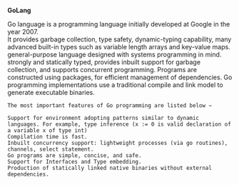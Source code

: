**GoLang**

Go language is a programming language initially developed at Google in the year 2007.  
It provides garbage collection, type safety, dynamic-typing capability, many advanced built-in types such as variable length arrays and key-value maps. general-purpose language designed with systems programming in mind. strongly and statically typed, provides inbuilt support for garbage collection, and supports concurrent programming. Programs are constructed using packages, for efficient management of dependencies. Go programming implementations use a traditional compile and link model to generate executable binaries. 
```
The most important features of Go programming are listed below −

Support for environment adopting patterns similar to dynamic languages. For example, type inference (x := 0 is valid declaration of a variable x of type int)
Compilation time is fast.
Inbuilt concurrency support: lightweight processes (via go routines), channels, select statement.
Go programs are simple, concise, and safe.
Support for Interfaces and Type embedding.
Production of statically linked native binaries without external dependencies.
```
